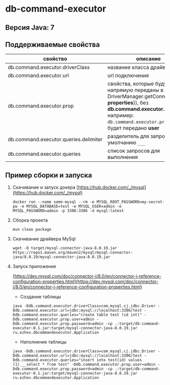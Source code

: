 # db-command-executor

## Версия Java: 7

## Поддерживаемые свойства

|свойство                             |описание|
|-------------------------------------|--------------|
|db.command.executor.driverClass      | название класса драйвера
|db.command.executor.url              | url подключения
|db.command.executor.prop             | свойства, которые будут напрямую переданы в DriverManager.getConnection(url, **properties**)), без **db.command.executor.prop**, например: ```db.command.executor.prop.user``` - будет передано **user** 
|db.command.executor.queries.delimiter| разделитель для запросов, по умолчанию ```___```
|db.command.executor.queries          | список запросов для выполнения

## Пример сборки и запуска

1. Скачивание и запуск докера
    [https://hub.docker.com/_/mysql](https://hub.docker.com/_/mysql)

    ```shell script
    docker run --name some-mysql --rm -e MYSQL_ROOT_PASSWORD=my-secret-pw -e MYSQL_DATABASE=test -e MYSQL_USER=admin -e MYSQL_PASSWORD=admin -p 3306:3306 -d mysql:latest
    ```

1. Сборка проекта

    ```shell script
    mvn clean package
    ```

1. Скачивание драйвера MySql

    ```shell script
    wget -O target/mysql-connector-java-8.0.19.jar https://repo1.maven.org/maven2/mysql/mysql-connector-java/8.0.19/mysql-connector-java-8.0.19.jar 
    ```
1. Запуск приложения
    
    [https://dev.mysql.com/doc/connector-j/8.0/en/connector-j-reference-configuration-properties.html](https://dev.mysql.com/doc/connector-j/8.0/en/connector-j-reference-configuration-properties.html)

    - Создание таблицы
    
    ```shell script
    java -Ddb.command.executor.driverClass=com.mysql.cj.jdbc.Driver -Ddb.command.executor.url=jdbc:mysql://localhost:3306/test -Ddb.command.executor.queries="create table test (id int)" -Ddb.command.executor.prop.user=admin -Ddb.command.executor.prop.password=admin -cp .:target/db-command-executor-0.1.jar:target/mysql-connector-java-8.0.19.jar ru.ezhov.dbcommandexecutor.Application
    ```

    - Наполнение таблицы
   
    ```
    java -Ddb.command.executor.driverClass=com.mysql.cj.jdbc.Driver -Ddb.command.executor.url=jdbc:mysql://localhost:3306/test -Ddb.command.executor.queries="insert into test(id) values (1)___select * from test" -Ddb.command.executor.prop.user=admin -Ddb.command.executor.prop.password=admin -cp .:target/db-command-executor-0.1.jar:target/mysql-connector-java-8.0.19.jar ru.ezhov.dbcommandexecutor.Application
    ```
